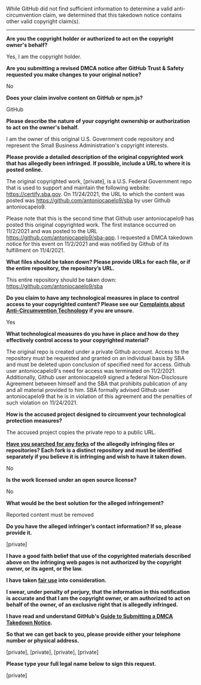 While GitHub did not find sufficient information to determine a valid anti-circumvention claim, we determined that this takedown notice contains other valid copyright claim(s).

---

**Are you the copyright holder or authorized to act on the copyright owner's behalf?**

Yes, I am the copyright holder.

**Are you submitting a revised DMCA notice after GitHub Trust & Safety requested you make changes to your original notice?**

No

**Does your claim involve content on GitHub or npm.js?**

GitHub

**Please describe the nature of your copyright ownership or authorization to act on the owner's behalf.**

I am the owner of this original U.S. Government code repository and represent the Small Business Administration's copyright interests.

**Please provide a detailed description of the original copyrighted work that has allegedly been infringed. If possible, include a URL to where it is posted online.**

The original copyrighted work, [private], is a U.S. Federal Government repo that is used to support and maintain the following website: https://certify.sba.gov. On 11/24/2021, the URL to which the content was posted was https://github.com/antoniocapelo9/sba by user Github antoniocapelo9.

Please note that this is the second time that Github user antoniocapelo9 has posted this original copyrighted work. The first instance occurred on 11/2/2021 and was posted to the URL https://github.com/antoniocapelo9/sba-app. I requested a DMCA takedown notice for this event on 11/2/2021 and was notified by Github of its fulfillment on 11/4/2021.

**What files should be taken down? Please provide URLs for each file, or if the entire repository, the repository’s URL.**

This entire repository should be taken down: https://github.com/antoniocapelo9/sba

**Do you claim to have any technological measures in place to control access to your copyrighted content? Please see our <a href="https://docs.github.com/articles/guide-to-submitting-a-dmca-takedown-notice#complaints-about-anti-circumvention-technology">Complaints about Anti-Circumvention Technology</a> if you are unsure.**

Yes

**What technological measures do you have in place and how do they effectively control access to your copyrighted material?**

The original repo is created under a private Github account. Access to the repository must be requested and granted on an individual basis by SBA and must be deleted upon conclusion of specified need for access. Github user antoniocapelo9's need for access was terminated on 11/2/2021. Additionally, Github user antoniocapelo9 signed a federal Non-Disclosure Agreement between himself and the SBA that prohibits publication of any and all material provided to him. SBA formally advised Github user antoniocapelo9 that he is in violation of this agreement and the penalties of such violation on 11/24/2021.

**How is the accused project designed to circumvent your technological protection measures?**

The accused project copies the private repo to a public URL.

**<a href="https://docs.github.com/articles/dmca-takedown-policy#b-what-about-forks-or-whats-a-fork">Have you searched for any forks</a> of the allegedly infringing files or repositories? Each fork is a distinct repository and must be identified separately if you believe it is infringing and wish to have it taken down.**

No

**Is the work licensed under an open source license?**

No

**What would be the best solution for the alleged infringement?**

Reported content must be removed

**Do you have the alleged infringer’s contact information? If so, please provide it.**

[private]

**I have a good faith belief that use of the copyrighted materials described above on the infringing web pages is not authorized by the copyright owner, or its agent, or the law.**

**I have taken <a href="https://www.lumendatabase.org/topics/22">fair use</a> into consideration.**

**I swear, under penalty of perjury, that the information in this notification is accurate and that I am the copyright owner, or am authorized to act on behalf of the owner, of an exclusive right that is allegedly infringed.**

**I have read and understand GitHub's <a href="https://docs.github.com/articles/guide-to-submitting-a-dmca-takedown-notice/">Guide to Submitting a DMCA Takedown Notice</a>.**

**So that we can get back to you, please provide either your telephone number or physical address.**

[private], [private], [private], [private]

**Please type your full legal name below to sign this request.**

[private]
